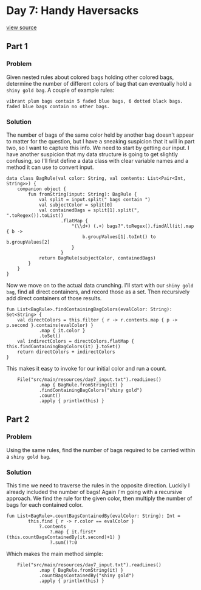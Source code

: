 # Day 7: Handy Haversacks
[view source](/src/main/kotlin/day7/Day7.kt)
## Part 1
### Problem
Given nested rules about colored bags holding other colored bags, determine
the number of different colors of bag that can eventually hold a `shiny gold bag`.
A couple of example rules:
```
vibrant plum bags contain 5 faded blue bags, 6 dotted black bags.
faded blue bags contain no other bags.
```
### Solution
The number of bags of the same color held by another bag doesn't appear
to matter for the question, but I have a sneaking suspicion that it
will in part two, so I want to capture this info.
We need to start by getting our input. I have another suspicion that
my data structure is going to get slightly confusing, so I'll first define
a data class with clear variable names and a method it can use to convert input.
```
data class BagRule(val color: String, val contents: List<Pair<Int, String>>) {
    companion object {
        fun fromString(input: String): BagRule {
            val split = input.split(" bags contain ")
            val subjectColor = split[0]
            val containedBags = split[1].split(", ".toRegex()).toList()
                    .flatMap {
                        "(\\d+) (.+) bags?".toRegex().findAll(it).map { b ->
                            b.groupValues[1].toInt() to b.groupValues[2]
                        }
                    }
            return BagRule(subjectColor, containedBags)
        }
    }
}
```
Now we move on to the actual data crunching. I'll start with our `shiny gold bag`, 
find all direct containers, and record those as a set. Then recursively add direct 
containers of those results.
```
fun List<BagRule>.findContainingBagColors(evalColor: String): Set<String> {
    val directColors = this.filter { r -> r.contents.map { p -> p.second }.contains(evalColor) }
            .map { it.color }
            .toSet()
    val indirectColors = directColors.flatMap { this.findContainingBagColors(it) }.toSet()
    return directColors + indirectColors
}
```
This makes it easy to invoke for our initial color and run a count.
```
    File("src/main/resources/day7_input.txt").readLines()
            .map { BagRule.fromString(it) }
            .findContainingBagColors("shiny gold")
            .count()
            .apply { println(this) }
```

## Part 2
### Problem
Using the same rules, find the number of bags required to be carried within a `shiny gold bag`.
### Solution
This time we need to traverse the rules in the opposite direction. Luckily I already included
the number of bags! Again I'm going with a recursive approach. We find the rule for the given
color, then multiply the number of bags for each contained color.
```
fun List<BagRule>.countBagsContainedBy(evalColor: String): Int =
        this.find { r -> r.color == evalColor }
            ?.contents
                ?.map { it.first*(this.countBagsContainedBy(it.second)+1) }
                ?.sum()?:0
```
Which makes the main method simple:
```
    File("src/main/resources/day7_input.txt").readLines()
            .map { BagRule.fromString(it) }
            .countBagsContainedBy("shiny gold")
            .apply { println(this) }
```